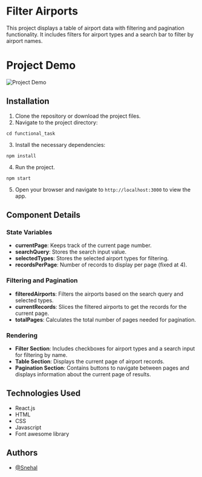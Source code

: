 # Filter Airports

This project displays a table of airport data with filtering and pagination functionality. It includes filters for airport types and a search bar to filter by airport names.

# Project Demo
![Project Demo](/functional_task/public/filter_airport_demo.gif)

## Installation

1. Clone the repository or download the project files.
2. Navigate to the project directory:

```
cd functional_task
```

3. Install the necessary dependencies:

```
npm install
```

4. Run the project.

```
npm start
```

5. Open your browser and navigate to `http://localhost:3000` to view the app.

## Component Details

### State Variables

- **currentPage**: Keeps track of the current page number.
- **searchQuery**: Stores the search input value.
- **selectedTypes**: Stores the selected airport types for filtering.
- **recordsPerPage**: Number of records to display per page (fixed at 4).

### Filtering and Pagination

- **filteredAirports**: Filters the airports based on the search query and selected types.
- **currentRecords**: Slices the filtered airports to get the records for the current page.
- **totalPages**: Calculates the total number of pages needed for pagination.

### Rendering

- **Filter Section**: Includes checkboxes for airport types and a search input for filtering by name.
- **Table Section**: Displays the current page of airport records.
- **Pagination Section**: Contains buttons to navigate between pages and displays information about the current page of results.

## Technologies Used

- React.js
- HTML
- CSS
- Javascript
- Font awesome library

## Authors

- [@Snehal](https://github.com/Snehal-Salvi)
